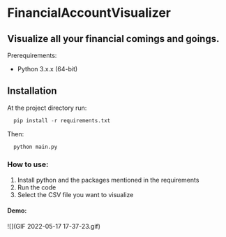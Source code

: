 # FinancialAccountVisualizer
## Visualize all your financial comings and goings. 
Prerequirements:
- Python 3.x.x (64-bit)
## Installation
At the project directory run:
```python
  pip install -r requirements.txt
```
Then:
```python
  python main.py
```
### How to use:
1. Install python and the packages mentioned in the requirements
2. Run the code
3. Select the CSV file you want to visualize

#### Demo:
![](GIF 2022-05-17 17-37-23.gif)
